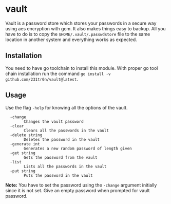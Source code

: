 # vault
Vault is a password store which stores your passwords in a secure way using aes encryption with gcm. It also makes things easy to backup. All you have to do is to copy the `$HOME/.vault/.passwdstore` file to the same location in another system and everything works as expected.

## Installation
You need to have go toolchain to install this module. With proper go tool chain installation run the command `go install -v github.com/231tr0n/vault@latest`.

## Usage
Use the flag `-help` for knowing all the options of the vault.
```
  -change
    	Changes the vault password
  -clear
    	Clears all the passwords in the vault
  -delete string
    	Deletes the password in the vault
  -generate int
    	Generates a new random password of length given
  -get string
    	Gets the password from the vault
  -list
    	Lists all the passwords in the vault
  -put string
    	Puts the password in the vault
```

**Note:** You have to set the password using the `-change` argument initially since it is not set. Give an empty password when prompted for vault password.
